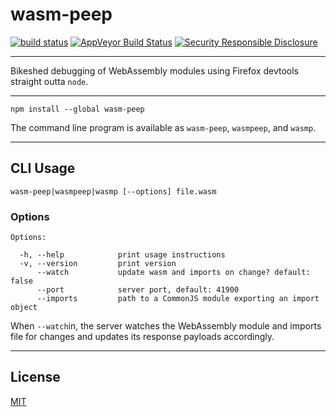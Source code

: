# wasm-peep

[![build status](http://img.shields.io/travis/chiefbiiko/wasm-peep.svg?style=flat)](http://travis-ci.org/chiefbiiko/wasm-peep) [![AppVeyor Build Status](https://ci.appveyor.com/api/projects/status/github/chiefbiiko/wasm-peep?branch=master&svg=true)](https://ci.appveyor.com/project/chiefbiiko/wasm-peep) [![Security Responsible Disclosure](https://img.shields.io/badge/Security-Responsible%20Disclosure-yellow.svg)](./security.md)

***

Bikeshed debugging of WebAssembly modules using Firefox devtools straight outta `node`.

***

```
npm install --global wasm-peep
```

The command line program is available as `wasm-peep`, `wasmpeep`, and `wasmp`.

***

## CLI Usage

```
wasm-peep|wasmpeep|wasmp [--options] file.wasm
```

### Options

```
Options:

  -h, --help            print usage instructions
  -v, --version         print version
      --watch           update wasm and imports on change? default: false
      --port            server port, default: 41900
      --imports         path to a CommonJS module exporting an import object
```

When `--watch`in, the server watches the WebAssembly module and imports file for changes and updates its response payloads accordingly.

***

## License

[MIT](./license.md)
